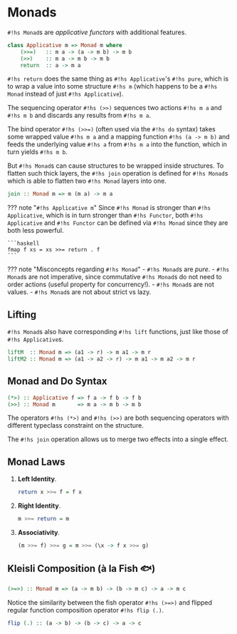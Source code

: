 # Monads

`#!hs Monad`s are *applicative functors* with additional features.

```haskell
class Applicative m => Monad m where
    (>>=)   :: m a -> (a -> m b) -> m b
    (>>)    :: m a -> m b -> m b
    return  :: a -> m a 
```

`#!hs return` does the same thing as `#!hs Applicative`'s `#!hs pure`, which
is to wrap a value into some structure `#!hs m` (which happens to be a
`#!hs Monad` instead of just `#!hs Applicative`).

The sequencing operator `#!hs (>>)` sequences two actions `#!hs m a` and
`#!hs m b` and discards any results from `#!hs m a`.

The bind operator `#!hs (>>=)` (often used via the `#!hs do` syntax) takes some
wrapped value `#!hs m a` and a mapping function `#!hs (a -> m b)` and feeds
the underlying value `#!hs a` from `#!hs m a` into the function, which in turn
yields `#!hs m b`.

But `#!hs Monad`s can cause structures to be wrapped inside structures. To
flatten such thick layers, the `#!hs join` operation is defined for 
`#!hs Monad`s which is able to flatten two `#!hs Monad` layers into one.

```haskell
join :: Monad m => m (m a) -> m a
```

??? note "`#!hs Applicative m`"
    Since `#!hs Monad` is stronger than `#!hs Applicative`, which is in turn
    stronger than `#!hs Functor`, both `#!hs Applicative` and `#!hs Functor`
    can be defined via `#!hs Monad` since they are both less powerful.

    ```haskell
    fmap f xs = xs >>= return . f
    ```

??? note "Misconcepts regarding `#!hs Monad`"
    - `#!hs Monad`s are *pure*.
    - `#!hs Monad`s are not imperative, since commutative `#!hs Monad`s do not
    need to order actions (useful property for concurrency!).
    - `#!hs Monad`s are not values.
    - `#!hs Monad`s are not about strict vs lazy.

## Lifting

`#!hs Monad`s also have corresponding `#!hs lift` functions, just like those
of `#!hs Applicative`s.

```haskell
liftM  :: Monad m => (a1 -> r) -> m a1 -> m r
liftM2 :: Monad m => (a1 -> a2 -> r) -> m a1 -> m a2 -> m r
```

## Monad and Do Syntax

```haskell
(*>) :: Applicative f => f a -> f b -> f b
(>>) :: Monad m       => m a -> m b -> m b
```

The operators `#!hs (*>)` and `#!hs (>>)` are both sequencing operators with
different typeclass constraint on the structure.

The `#!hs join` operation allows us to merge two effects into a single effect.

## Monad Laws

1. **Left Identity**.

    ```haskell
    return x >>= f = f x
    ```
2. **Right Identity**.

    ```haskell
    m >>= return = m
    ```

3. **Associativity**.

    ```haskell
    (m >>= f) >>= g = m >>= (\x -> f x >>= g)
    ```

## Kleisli Composition (à la Fish :fish:)

```haskell
(>=>) :: Monad m => (a -> m b) -> (b -> m c) -> a -> m c
```

Notice the similarity between the fish operator `#!hs (>=>)` and flipped
regular function composition operator `#!hs flip (.)`.

```haskell
flip (.) :: (a -> b) -> (b -> c) -> a -> c
```
